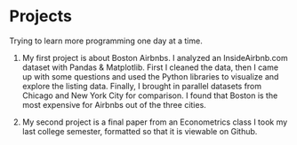 # Projects
Trying to learn more programming one day at a time. 

1) My first project is about Boston Airbnbs. I analyzed an InsideAirbnb.com dataset with Pandas & Matplotlib. First I cleaned the data, then I came up with some questions and used the Python libraries to visualize and explore the listing data. Finally, I brought in parallel datasets from Chicago and New York City for comparison. I found that Boston is the most expensive for Airbnbs out of the three cities. 

2) My second project is a final paper from an Econometrics class I took my last college semester, formatted so that it is viewable on Github. 
